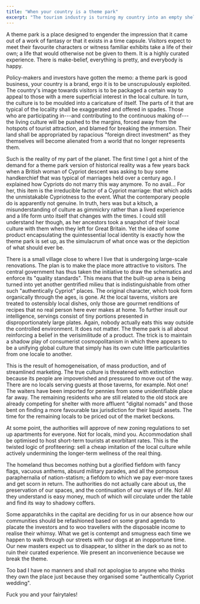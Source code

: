 ```yaml
---
title: "When your country is a theme park"
excerpt: "The tourism industry is turning my country into an empty shell, designed to appeal to visitors at the expense of locals."
---
```


A theme park is a place designed to engender the impression that it
came out of a work of fantasy or that it exists in a time capsule.
Visitors expect to meet their favourite characters or witness familiar
exhibits take a life of their own; a life that would otherwise not be
given to them. It is a highly curated experience. There is
make-belief, everything is pretty, and everybody is happy.

Policy-makers and investors have gotten the memo: a theme park is good
business, your country is a brand, ergo it is to be unscrupulously
exploited. The country's image towards visitors is to be packaged a
certain way to appeal to those with a mere superficial interest in the
local culture. In turn, the culture is to be moulded into a caricature
of itself. The parts of it that are typical of the locality shall be
exaggerated and offered in spades. Those who are participating
in---and contributing to the continuous making of---the living
culture will be pushed to the margins, forced away from the hotspots
of tourist attraction, and blamed for breaking the immersion. Their
land shall be appropriated by rapacious "foreign direct investment"
as they themselves will become alienated from a world that no longer
represents them.

Such is the reality of my part of the planet. The first time I got a
hint of the demand for a theme park version of historical reality was
a few years back when a British woman of Cypriot descent was asking to
buy some handkerchief that was typical of marriages held over a
century ago. I explained how Cypriots do not marry this way anymore.
To no avail... For her, this item is the irreducible factor of a
Cypriot marriage: that which adds the unmistakable Cypriotness to the
event. What the contemporary people do is apparently not genuine. In
truth, hers was but a kitsch, a misunderstanding of culture as
gimmickry rather than a lived experience and a life form unto itself that
changes with the times. I could still understand her though, as her
ancestors took a snapshot of their local culture with them when they
left for Great Britain. Yet the idea of some product encapsulating the
quintessential local identity is exactly how the theme park is set up,
as the simulacrum of what once was or the depiction of what should
ever be.

There is a small village close to where I live that is undergoing
large-scale renovations. The plan is to make the place more attractive
to visitors. The central government has thus taken the initiative to
draw the schematics and enforce its "quality standards". This means
that the built-up area is being turned into yet another gentrified
milieu that is indistinguishable from other such "authentically
Cypriot" places. The original character, which took form organically
through the ages, is gone. At the local taverns, visitors are treated
to ostensibly local dishes, only those are gourmet renditions of
recipes that no real person here ever makes at home. To further insult
our intelligence, servings consist of tiny portions presented in
disproportionately large plates. Again, nobody actually eats this way
outside the controlled environment. It does not matter. The theme park
is all about reinforcing a belief in the verisimilitude of a product.
The trick is to maintain a shadow play of consumerist cosmopolitanism
in which there appears to be a unifying global culture that simply has
its own cute little particularities from one locale to another.

This is the result of homogeneisation, of mass production, and of
streamlined marketing. The true culture is threatened with extinction
because its people are impoverished and pressured to move out of the
way. There are no locals serving guests at those taverns, for example.
Not one! The waiters have been imported for pennies from some
unidentifiable place far away. The remaining residents who are still
related to the old stock are already competing for shelter with more
affluent "digital nomads" and those bent on finding a more favourable
tax jurisdiction for their liquid assets. The time for the remaining
locals to be priced out of the market beckons.

At some point, the authorities will approve of new zoning regulations
to set up apartments for everyone. Not for locals, mind you.
Accommodation shall be optimised to host short-term tourists at
exorbitant rates. This is the twisted logic of profiteering: sell a
cheap imitation of the local culture while actively undermining the
longer-term wellness of the real thing.

The homeland thus becomes nothing but a glorified fiefdom with fancy
flags, vacuous anthems, absurd military parades, and all the pompous
paraphernalia of nation-statism; a fiefdom to which we pay ever-more
taxes and get scorn in return. The authorities do not actually care
about us, the preservation of our spaces, and the continuation of our
ways of life. No! All they understand is easy money, much of which
will circulate under the table and find its way to shadowy coffers.

Some apparatchiks in the capital are deciding for us in our absence
how our communities should be refashioned based on some grand agenda
to placate the investors and to woo travellers with the disposable
income to realise their whimsy. What we get is contempt and smugness
each time we happen to walk through our streets with our dogs at an
inopportune time. Our new masters expect us to disappear, to slither
in the dark so as not to ruin their curated experience. We present an
inconvenience because we break the theme.

Too bad I have no manners and shall not apologise to anyone who thinks
they own the place just because they organised some "authentically
Cypriot wedding".

Fuck you and your fairytales!
